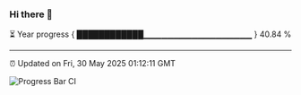 ### Hi there 👋

⏳ Year progress { ████████████▁▁▁▁▁▁▁▁▁▁▁▁▁▁▁▁▁▁ } 40.84 %

---

⏰ Updated on Fri, 30 May 2025 01:12:11 GMT

![Progress Bar CI](https://github.com/liununu/liununu/workflows/Progress%20Bar%20CI/badge.svg)
